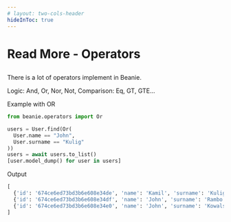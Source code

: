 ```yaml
---
# layout: two-cols-header
hideInToc: true
---
```


# Read More - Operators

##

<v-clicks> 

There is a lot of operators implement in Beanie.

Logic: And, Or, Nor, Not, Comparison: Eq, GT, GTE...



Example with OR

```python
from beanie.operators import Or

users = User.find(Or(
  User.name == "John", 
  User.surname == "Kulig"
))
users = await users.to_list() 
[user.model_dump() for user in users]
```

Output
```python
[
  {'id': '674ce6ed73bd3b6e608e34de', 'name': 'Kamil', 'surname': 'Kulig', 'email': 'hotkamil@gmail.com'}, 
  {'id': '674ce6ed73bd3b6e608e34df', 'name': 'John', 'surname': 'Rambo', 'email': 'nothot@gmail.com'}, 
  {'id': '674ce6ed73bd3b6e608e34e0', 'name': 'John', 'surname': 'Kowalski', 'email': 'nothot@gmail.com'}
]

```

<FooterLink text="More about operators in Beanie" link="https://beanie-odm.dev/api-documentation/operators/find/"/>

</v-clicks>

<!-- what will be if I change OR to AND
it will be empty list

-->